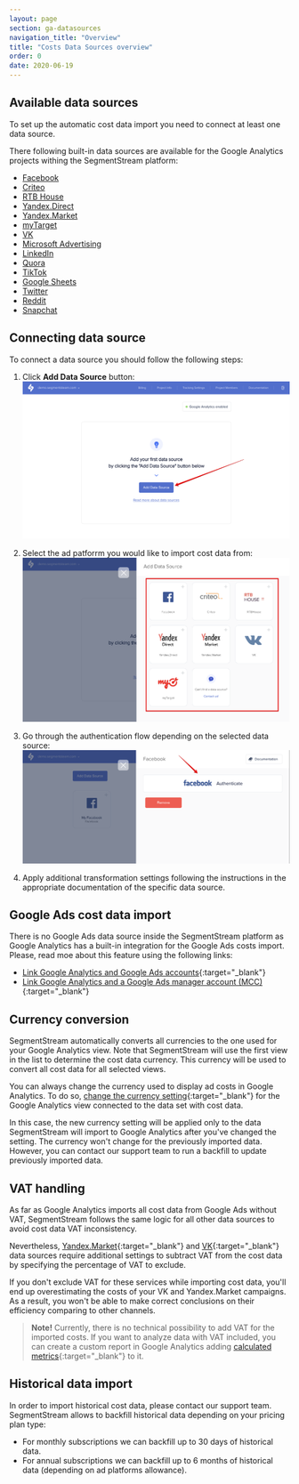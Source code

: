 ```yaml
---
layout: page
section: ga-datasources
navigation_title: "Overview"
title: "Costs Data Sources overview"
order: 0
date: 2020-06-19
---
```


## Available data sources

To set up the automatic cost data import you need to connect at least one data source.

There following built-in data sources are available for the Google Analytics projects withing the SegmentStream platform:

* [Facebook](/ga-datasources/facebook)
* [Criteo](/ga-datasources/criteo)
* [RTB House](/ga-datasources/rtb-house)
* [Yandex.Direct](/ga-datasources/yandex-direct)
* [Yandex.Market](/ga-datasources/yandex-market)
* [myTarget](/ga-datasources/mytarget)
* [VK](/ga-datasources/vk)
* [Microsoft Advertising](/ga-datasources/microsoft-ads)
* [LinkedIn](/ga-datasources/linkedin)
* [Quora](/ga-datasources/quora)
* [TikTok](/ga-datasources/tiktok)
* [Google Sheets](/datasources/google-sheets)
* [Twitter](/ga-datasources/twitter)
* [Reddit](/ga-datasources/reddit)
* [Snapchat](/ga-datasources/snapchat)

## Connecting data source

To connect a data source you should follow the following steps:

1. Click **Add Data Source** button:
![Add Google Analytics cost import data source](/img/google-analytics/ga-add-data-source.png)

2. Select the ad patforrm you would like to import cost data from:
![Select Google Analytics data souce](/img/google-analytics/ga-select-data-source.png)

3. Go through the authentication flow depending on the selected data source:
![Authenticate Google Analytics data source](/img/google-analytics/ga-auth-data-source.png)

4. Apply additional transformation settings following the instructions in the appropriate documentation of the specific data source.

## Google Ads cost data import

There is no Google Ads data source inside the SegmentStream platform as Google Analytics has a built-in integration for the Google Ads costs import. Please, read moe about this feature using the following links:
* [Link Google Analytics and Google Ads accounts](https://support.google.com/google-ads/answer/1704341?visit_id=637235865015177230-592091607&rd=1){:target="_blank"}
* [Link Google Analytics and a Google Ads manager account (MCC)](https://support.google.com/google-ads/answer/6209127?hl=en&ref_topic=3121765){:target="_blank"}

## Currency conversion

SegmentStream automatically converts all currencies to the one used for your Google Analytics view. Note that SegmentStream will use the first view in the list to determine the cost data currency. This currency will be used to convert all cost data for all selected views.

You can always change the currency used to display ad costs in Google Analytics. To do so, [change the currency setting](https://support.google.com/analytics/answer/1010249){:target="_blank"} for the Google Analytics view connected to the data set with cost data.

In this case, the new currency setting will be applied only to the data SegmentStream will import to Google Analytics after you've changed the setting. The currency won't change for the previously imported data. However, you can contact our support team to run a backfill to update previously imported data.

## VAT handling

As far as Google Analytics imports all cost data from Google Ads without VAT, SegmentStream follows the same logic for all other data sources to avoid cost data VAT inconsistency.

Nevertheless, [Yandex.Market](/ga-datasources/yandex-market){:target="_blank"} and [VK](/ga-datasources/vk){:target="_blank"} data sources require additional settings to subtract VAT from the cost data by specifying the percentage of VAT to exclude.

If you don't exclude VAT for these services while importing cost data, you'll end up overestimating the costs of your VK and Yandex.Market campaigns. As a result, you won't be able to make correct conclusions on their efficiency comparing to other channels.

> **Note!** Currently, there is no technical possibility to add VAT for the imported costs. If you want to analyze data with VAT included, you can create a custom report in Google Analytics adding [calculated metrics](https://support.google.com/analytics/answer/6121409?hl=en){:target="_blank"} to it.

## Historical data import

In order to import historical cost data, please contact our support team. SegmentStream allows to backfill historical data depending on your pricing plan type:

* For monthly subscriptions we can backfill up to 30 days of historical data.
* For annual subscriptions we can backfill up to 6 months of historical data (depending on ad platforms allowance).
